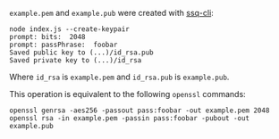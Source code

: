 `example.pem` and `example.pub` were created with [ssq-cli](https://github.com/secret-squirrel/ssq-cli):

```
node index.js --create-keypair
prompt: bits:  2048
prompt: passPhrase:  foobar
Saved public key to (...)/id_rsa.pub
Saved private key to (...)/id_rsa
```

Where `id_rsa` is `example.pem` and `id_rsa.pub` is `example.pub`.

This operation is equivalent to the following `openssl` commands:

```
openssl genrsa -aes256 -passout pass:foobar -out example.pem 2048
openssl rsa -in example.pem -passin pass:foobar -pubout -out example.pub
```